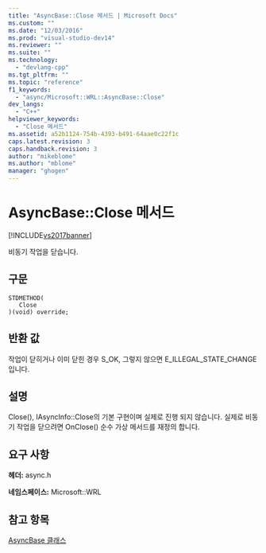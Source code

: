 ```yaml
---
title: "AsyncBase::Close 메서드 | Microsoft Docs"
ms.custom: ""
ms.date: "12/03/2016"
ms.prod: "visual-studio-dev14"
ms.reviewer: ""
ms.suite: ""
ms.technology: 
  - "devlang-cpp"
ms.tgt_pltfrm: ""
ms.topic: "reference"
f1_keywords: 
  - "async/Microsoft::WRL::AsyncBase::Close"
dev_langs: 
  - "C++"
helpviewer_keywords: 
  - "Close 메서드"
ms.assetid: a52b1124-754b-4393-b491-64aae0c22f1c
caps.latest.revision: 3
caps.handback.revision: 3
author: "mikeblome"
ms.author: "mblome"
manager: "ghogen"
---
```

# AsyncBase::Close 메서드
[!INCLUDE[vs2017banner](../assembler/inline/includes/vs2017banner.md)]

비동기 작업을 닫습니다.  
  
## 구문  
  
```  
STDMETHOD(  
   Close  
)(void) override;  
```  
  
## 반환 값  
 작업이 닫히거나 이미 닫힌 경우 S\_OK, 그렇지 않으면 E\_ILLEGAL\_STATE\_CHANGE입니다.  
  
## 설명  
 Close\(\), IAsyncInfo::Close의 기본 구현이며 실제로 진행 되지 않습니다.  실제로 비동기 작업을 닫으려면 OnClose\(\) 순수 가상 메서드를 재정의 합니다.  
  
## 요구 사항  
 **헤더:** async.h  
  
 **네임스페이스:** Microsoft::WRL  
  
## 참고 항목  
 [AsyncBase 클래스](../windows/asyncbase-class.md)